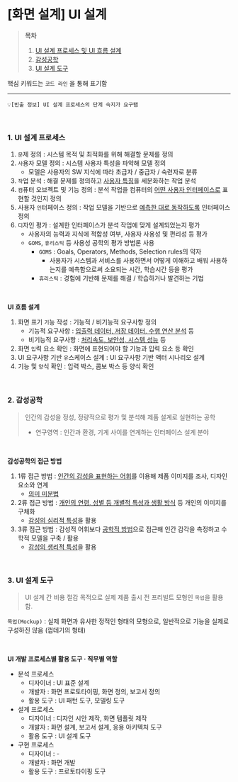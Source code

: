 # [화면 설계] UI 설계
> **목차**
> 1. [UI 설계 프로세스 및 UI 흐름 설계](#1)
> 2. [감성공학](#2)
> 3. [UI 설계 도구](#3)
     
핵심 키워드는 `코드 라인` 을 통해 표기함

---
```agsl
💡[빈출 정보] UI 설계 프로세스의 단계 숙지가 요구됌
```

<br>

### 1. UI 설계 프로세스 <a id="1"></a>
1. `문`제 정의 : 시스템 목적 및 최적화를 위해 해결할 문제를 정의 
2. `사`용자 모델 정의 : 시스템 사용자 특성을 파악해 모델 정의
    * 모델은 사용자의 SW 지식에 따라 초급자 / 중급자 / 숙련자로 분류
3. `작`업 분석 : 해결 문제를 정의하고 <u>사용자 특징</u>을 세분화하는 작업 분석
4. `컴`퓨터 오브젝트 및 기능 정의 : 분석 작업을 컴퓨터의 <u>어떤 사용자 인터페이스로</u> 표현할 것인지 정의
5. 사용자 `인`터페이스 정의 : 작업 모델을 기반으로 <u>예측한 대로 동작하도록</u> 인터페이스 정의
6. `디`자인 평가 : 설계한 인터페이스가 분석 작업에 맞게 설계되었는지 평가
   * 사용자의 능력과 지식에 적합성 여부, 사용자 사용성 및 편리성 등 평가
   * `GOMS`, `휴리스틱` 등 사용성 공학의 평가 방법론 사용
     * `GOMS` : Goals, Operators, Methods, Selection rules의 약자
       * 사용자가 시스템과 서비스를 사용하면서 어떻게 이해하고 배워 사용하는지를 예측함으로써 소요되는 시간, 학습시간 등을 평가
     * `휴리스틱` : 경험에 기반해 문제를 해결 / 학습하거나 발견하는 기법

<br>

**UI 흐름 설계**
1. 화면 표기 `기`능 작성 : 기능적 / 비기능적 요구사항 정의
    * 기능적 요구사항 : <u>입출력 데이터, 저장 데이터, 수행 연산 분석</u> 등
    * 비기능적 요구사항 : <u>처리속도, 보안성, 시스템 성능</u> 등
2. 화면 `입`력 요소 확인 : 화면에 표현되어야 할 기능과 입력 요소 등 확인
3. UI 요구사항 기반 `유`스케이스 설계 : UI 요구사항 기반 액터  시나리오 설계
4. 기능 및 `양`식 확인 : 입력 박스, 콤보 박스 등 양식 확인

<br>

### 2. 감성공학 <a id="2"></a>
> 인간의 감성을 정성, 정량적으로 평가 및 분석해 제품 설계로 실현하는 공학
>   * 연구영역 : 인간과 환경, 기계 사이를 연계하는 인터페이스 설계 분야 

<br>

**감성공학의 접근 방법**
1. 1류 접근 방법 : <u>인간의 감성을 표현하는 어휘</u>를 이용해 제품 이미지를 조사, 디자인 요소와 연계
   * <u>의미 미분법</u>
2. 2류 접근 방법 : <u>개인의 연령, 성별 등 개별적 특성과 생활 방식</u> 등 개인의 이미지를 구체화
   * <u>감성의 심리적 특성</u>을 활용
3. 3류 접근 방법 : 감성적 어휘보다 <u>공학적 방법</u>으로 접근해 인간 감각을 측정하고 수학적 모델을 구축 / 활용
   * <u>감성의 생리적 특성</u>을 활용

<br>

### 3. UI 설계 도구 <a id="3"></a>
> UI 설계 간 비용 절감 목적으로 실제 제품 출시 전 프리빌트 모형인 `목업`을 활용함.
> 
`목업(Mockup)` : 실제 화면과 유사한 정적인 형태의 모형으로, 일반적으로 기능을 실제로 구성하진 않음 (껍데기의 형태)

<br>

**UI 개발 프로세스별 활용 도구 · 직무별 역할**
* 분석 프로세스
  * 디자이너 : UI 표준 설계
  * 개발자 : 화면 프로토타이핑, 화면 정의, 보고서 정의
  * 활용 도구 : UI 패턴 도구, 모델링 도구
* 설계 프로세스
  * 디자이너 : 디자인 시안 제작, 화면 템플릿 제작
  * 개발자 : 화면 설계, 보고서 설계, 응용 아키텍처 도구
  * 활용 도구 : UI 설계 도구
* 구현 프로세스
  * 디자이너 : -
  * 개발자 : 화면 개발
  * 활용 도구 : 프로토타이핑 도구